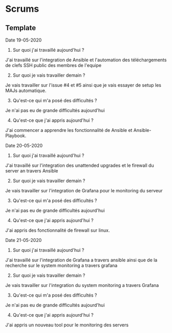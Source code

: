 # Scrums

## Template

Date 19-05-2020
1. Sur quoi j'ai travaillé aujourd'hui ?

J'ai travaillé sur l'integration de Ansible et l'automation des téléchargements de clefs SSH public des membres de
l'equipe

2. Sur quoi je vais travailler demain ?

Je vais travailler sur l'issue #4 et #5 ainsi que je vais essayer de setup les MAJs automatique.

3. Qu'est-ce qui m'a posé des difficultés ?

Je n'ai pas eu de grande difficultés aujourd'hui

4. Qu'est-ce que j'ai appris aujourd'hui ?

J'ai commencer a apprendre les fonctionnalité de Ansible et Ansible-Playbook.



Date 20-05-2020
1. Sur quoi j'ai travaillé aujourd'hui ?

J'ai travaillé sur l'integration des unattended upgrades et le firewall du server an travers Ansible

2. Sur quoi je vais travailler demain ?

Je  vais travailler sur l'integration de Grafana pour le monitoring du serveur

3. Qu'est-ce qui m'a posé des difficultés ?

Je n'ai pas eu de grande difficultés aujourd'hui

4. Qu'est-ce que j'ai appris aujourd'hui ?

J'ai appris des fonctionnalité de firewall sur linux.


Date 21-05-2020
1. Sur quoi j'ai travaillé aujourd'hui ?

J'ai travaillé sur l'integration de Grafana a travers ansible ainsi que de la recherche sur le system monitoring a
travers grafana

2. Sur quoi je vais travailler demain ?

Je  vais travailler sur l'integration du system monitoring a travers Grafana

3. Qu'est-ce qui m'a posé des difficultés ?

Je n'ai pas eu de grande difficultés aujourd'hui

4. Qu'est-ce que j'ai appris aujourd'hui ?

J'ai appris un nouveau tool pour le monitoring des servers
